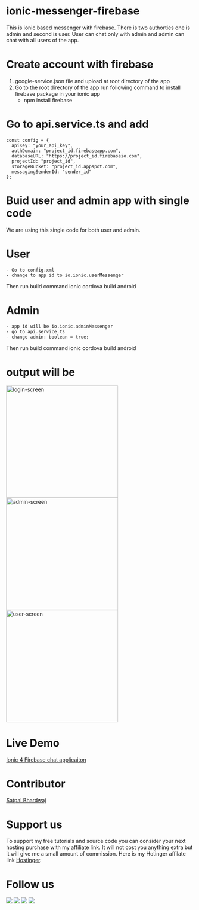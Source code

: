 # ionic-messenger-firebase
This is ionic based messenger with firebase. There is two authorties one is admin and second is user. User can chat only with admin and admin can chat with all users of the app.

# Create account with firebase 
  1. google-service.json file and upload at root directory of the app
  2. Go to the root directory of the app run following command to install firebase package in your ionic app
      - npm install firebase
  
# Go to api.service.ts and add 
    const config = {
      apiKey: "your_api_key",
      authDomain: "project_id.firebaseapp.com",
      databaseURL: "https://project_id.firebaseio.com",
      projectId: "project_id",
      storageBucket: "project_id.appspot.com",
      messagingSenderId: "sender_id"
    }; 

# Buid user and admin app with single code
We are using this single code for both user and admin.
# User
    - Go to config.xml 
    - change to app id to io.ionic.userMessenger
Then run build command
  ionic cordova build android
  
# Admin
    - app id will be io.ionic.adminMessenger
    - go to api.service.ts 
    - change admin: boolean = true;
    
Then run build command
  ionic cordova build android
  

# output will be
<img src="login.png" alt="login-screen" width="300"/> <img src="admin-chat.png" alt="admin-screen" width="300"/> <img src="user-chat.png" alt="user-screen" width="300"/>

# Live Demo
[Ionic 4 Firebase chat applicaiton](https://sbsharma.com/ionic-4-chat-app-firebase/)

# Contributor
[Satpal Bhardwaj](https://sbsharma.com/ionic/)

# Support us
To support my free tutorials and source code you can consider your next hosting purchase with my affiliate link. It will not cost you anything extra but it will give me a small amount of commission. Here is my Hotinger affilate link [Hostinger](https://www.hostg.xyz/SH6KQ).

# Follow us
<a target="_blank" href="https://www.facebook.com/Sbsharma-2798360506847821"><img src="https://img.shields.io/badge/Facebook-1877F2?style=for-the-badge&logo=facebook&logoColor=white"></a>
<a target="_blank" href="https://twitter.com/Ss101Bhardwaj"><img src="https://img.shields.io/badge/Twitter-1DA1F2?style=for-the-badge&logo=twitter&logoColor=white"></a>
<a target="_blank" href="https://www.linkedin.com/in/satpal-bhardwaj-5a76b4134"><img src="https://img.shields.io/badge/LinkedIn-0077B5?style=for-the-badge&logo=linkedin&logoColor=white"></a>
<a target="_blank" href="https://codepen.io/sb_sharma"><img src="https://img.shields.io/badge/Codepen-000000?style=for-the-badge&logo=codepen&logoColor=white"></a>

